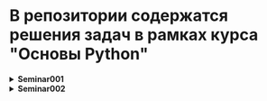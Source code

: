 ﻿# В репозитории содержатся решения задач в рамках курса "Основы Python"

<details>
<summary><b>Seminar001</b></summary><br>

<details>
<summary><b>Tasks</b></summary><br>

- **Task001**:

`По двум заданным числам проверить является ли одно квадратом
второго.`

- **Task002**:

`Найти максимальное из пяти чисел.`

- **Task003**:

`Вывести на экран числа от -N до N.`

- **Task004**:

`Показать первую цифру дробной части числа.`

- **Task005**:

`Дано число. Проверить кратно ли оно 5 и 10 или 15, но не 30`

- **Task006**:

`Дано число обозначающее день недели. Вывести его название и
указать является ли он выходным.`

- **Task007**:

`Проверить истинность утверждения ¬(X ⋁ Y ⋁ Z) = ¬X ⋀ ¬Y ⋀ ¬Z
для всех значений предикат.`

- **Task008**:

`Сообщить в какой четверти координатной плоскости или на какой
оси находится точка с координатами Х и У.`

- **Task009**:

`Указав номер четверти прямоугольной системы координат, показать
допустимые значения координат для точек этой четверти.`

- **Task010**:

`Найти расстояние между двумя точками пространства.`
</details>

<details>
<summary><b>HomeWork</b></summary><br>

- **Task001**:

`Напишите программу, которая принимает на вход цифру, 
обозначающую день недели, и проверяет,
является ли этот день выходным.`

`Пример: 6 -> да 7 -> да 1 -> нет`

- **Task002**:

`Напишите программу для. проверки истинности утверждения ¬(X ⋁ Y ⋁ Z) = ¬X ⋀ ¬Y ⋀ ¬Z для всех значений предикат.`
- **Task003**:

`Напишите программу, которая принимает на вход
координаты точки (X и Y), причём X ≠ 0 и Y ≠ 0 и 
выдаёт номер четверти плоскости, в которой находится 
эта точка (или на какой оси она находится).`

`Пример: x=34; y=-30 -> 4 x=2; y=4-> 1 x=-34; y=-30 -> 3`
- **Task004**:

`Напишите программу, которая по заданному номеру четверти,
показывает диапазон возможных координат точек в этой четверти (x и y).`
- **Task005**:

`Напишите программу, которая принимает на вход координаты двух точек
и находит расстояние между ними в 2D пространстве.`

`Пример: A (3,6); B (2,1) -> 5,09 A (7,-5); B (1,-1) -> 7,21`

</details>
</details>

<details>
<summary><b>Seminar002</b></summary><br>

<details>
<summary><b>Tasks</b></summary><br>

- **Task001**:

`Напишите программу, которая принимает на вход число N и выдаёт последовательность из N
членов.
Пример:Для N = 5: 1, -3, 9, -27, 81`

- **Task002**:

`Для натурального n создать список, состоящий из элементов последовательности 3n + 1
Пример: Для n = 6: [4, 7, 10, 13, 16, 19]`

- **Task003**:

`Напишите программу, в которой пользователь будет задавать две строки, а программа -
определять количество вхождений одной строки в другой.`


</details>

<details>
<summary><b>HomeWork</b></summary><br>

- **Task001**:

`Подсчитать сумму цифр в вещественном числе.`

- **Task002**:

`Написать программу получающую набор произведений чисел от 1 до N.
Пример: пусть N = 4, тогда [ 1, 2, 6, 24 ]`

- **Task003**:

`Задать список из n чисел последовательности (1 + 1 / n) ^ n и вывести на экран их сумму.`

- **Task004**:

`Задать список из N элементов, заполненных числами из [-N, N]. Найти произведение элементов
на указанных позициях. Позиции хранятся в списке positions - создайте этот список (например:
positions = [1, 3, 6]).
Реализовано чтение позиций из файла file.txt`

- **Task005**:

`Реализовать алгоритм перемешивания списка.`

</details>
</details>